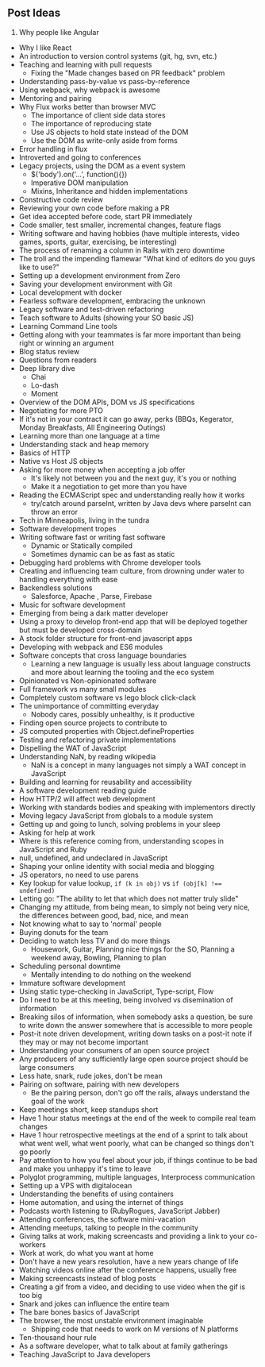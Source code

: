 ## Post Ideas

1. Why people like Angular
* Why I like React
* An introduction to version control systems (git, hg, svn, etc.)
* Teaching and learning with pull requests
  * Fixing the "Made changes based on PR feedback" problem
* Understanding pass-by-value vs pass-by-reference
* Using webpack, why webpack is awesome
* Mentoring and pairing
* Why Flux works better than browser MVC
  * The importance of client side data stores
  * The importance of reproducing state
  * Use JS objects to hold state instead of the DOM
  * Use the DOM as write-only aside from forms
* Error handling in flux
* Introverted and going to conferences
* Legacy projects, using the DOM as a event system
  * $('body').on('...', function(){})
  * Imperative DOM manipulation
  * Mixins, Inheritance and hidden implementations
* Constructive code review
* Reviewing your own code before making a PR
* Get idea accepted before code, start PR immediately
* Code smaller, test smaller, incremental changes, feature flags
* Writing software and having hobbies (have multiple interests, video games, sports, guitar, exercising, be interesting)
* The process of renaming a column in Rails with zero downtime
* The troll and the impending flamewar "What kind of editors do you guys like to use?"
* Setting up a development environment from Zero
* Saving your development environment with Git
* Local development with docker
* Fearless software development, embracing the unknown
* Legacy software and test-driven refactoring
* Teach software to Adults (showing your SO basic JS)
* Learning Command Line tools
* Getting along with your teammates is far more important than being right or winning an argument
* Blog status review
* Questions from readers
* Deep library dive
  * Chai
  * Lo-dash
  * Moment
* Overview of the DOM APIs, DOM vs JS specifications
* Negotiating for more PTO
* If it's not in your contract it can go away, perks (BBQs, Kegerator, Monday Breakfasts, All Engineering Outings)
* Learning more than one language at a time
* Understanding stack and heap memory
* Basics of HTTP
* Native vs Host JS objects
* Asking for more money when accepting a job offer
  * It's likely not between you and the next guy, it's you or nothing
  * Make it a negotiation to get more than you have
* Reading the ECMAScript spec and understanding really how it works
  * try/catch around parseInt, written by Java devs where parseInt can throw an error
* Tech in Minneapolis, living in the tundra
* Software development tropes
* Writing software fast or writing fast software
  * Dynamic or Statically compiled
  * Sometimes dynamic can be as fast as static
* Debugging hard problems with Chrome developer tools
* Creating and influencing team culture, from drowning under water to handling everything with ease
* Backendless solutions
  * Salesforce, Apache <Project>, Parse, Firebase
* Music for software development
* Emerging from being a dark matter developer
* Using a proxy to develop front-end app that will be deployed together but must be developed cross-domain
* A stock folder structure for front-end javascript apps
* Developing with webpack and ES6 modules
* Software concepts that cross language boundaries
  * Learning a new language is usually less about language constructs and more about learning the tooling and the eco system
* Opinionated vs Non-opinionated software
* Full framework vs many small modules
* Completely custom software vs lego block click-clack
* The unimportance of committing everyday
  * Nobody cares, possibly unhealthy, is it productive
* Finding open source projects to contribute to
* JS computed properties with Object.defineProperties
* Testing and refactoring private implementations
* Dispelling the WAT of JavaScript
* Understanding NaN, by reading wikipedia
  * NaN is a concept in many languages not simply a WAT concept in JavaScript
* Building and learning for reusability and accessibility
* A software development reading guide
* How HTTP/2 will affect web development
* Working with standards bodies and speaking with implementors directly
* Moving legacy JavaScript from globals to a module system
* Getting up and going to lunch, solving problems in your sleep
* Asking for help at work
* Where is this reference coming from, understanding scopes in JavaScript and Ruby
* null, undefined, and undeclared in JavaScript
* Shaping your online identity with social media and blogging
* JS operators, no need to use parens
* Key lookup for value lookup, `if (k in obj)` vs `if (obj[k] !== undefined)`
* Letting go: "The ability to let that which does not matter truly slide"
* Changing my attitude, from being mean, to simply not being very nice, the differences between good, bad, nice, and mean
* Not knowing what to say to 'normal' people
* Buying donuts for the team
* Deciding to watch less TV and do more things
  * Housework, Guitar, Planning nice things for the SO, Planning a weekend away, Bowling, Planning to plan
* Scheduling personal downtime
  * Mentally intending to do nothing on the weekend
* Immature software development
* Using static type-checking in JavaScript, Type-script, Flow
* Do I need to be at this meeting, being involved vs disemination of information
* Breaking silos of information, when somebody asks a question, be sure to write down the answer somewhere that is accessible to more people
* Post-it note driven development, writing down tasks on a post-it note if they may or may not become important
* Understanding your consumers of an open source project
* Any producers of any sufficiently large open source project should be large consumers
* Less hate, snark, rude jokes, don't be mean
* Pairing on software, pairing with new developers
  * Be the pairing person, don't go off the rails, always understand the goal of the work
* Keep meetings short, keep standups short
* Have 1 hour status meetings at the end of the week to compile real team changes
* Have 1 hour retrospective meetings at the end of a sprint to talk about what went well, what went poorly, what can be changed so things don't go poorly
* Pay attention to how you feel about your job, if things continue to be bad and make you unhappy it's time to leave
* Polyglot programming, multiple languages, Interprocess communication
* Setting up a VPS with digitalocean
* Understanding the benefits of using containers
* Home automation, and using the internet of things
* Podcasts worth listening to (RubyRogues, JavaScript Jabber)
* Attending conferences, the software mini-vacation
* Attending meetups, talking to people in the community
* Giving talks at work, making screencasts and providing a link to your co-workers
* Work at work, do what you want at home
* Don't have a new years resolution, have a new years change of life
* Watching videos online after the conference happens, usually free
* Making screencasts instead of blog posts
* Creating a gif from a video, and deciding to use video when the gif is too big
* Snark and jokes can influence the entire team
* The bare bones basics of JavaScript
* The browser, the most unstable environment imaginable
  * Shipping code that needs to work on M versions of N platforms
* Ten-thousand hour rule
* As a software developer, what to talk about at family gatherings
* Teaching JavaScript to Java developers
